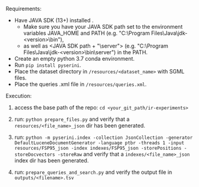Requirements:

- Have JAVA SDK (13+) installed .
    - Make sure you have your JAVA SDK path set to the environment variables JAVA_HOME and PATH (e.g. "C:\Program Files\Java\jdk-\<version\>\bin"),
    - as well as \<JAVA SDK path + "\server"> (e.g. "C:\Program Files\Java\jdk-\<version\>\bin\server") in the PATH.
- Create an empty python 3.7 conda environment.
- Run `pip install pyserini`.
- Place the dataset directory in `/resources/<dataset_name>` with SGML files.
- Place the queries .xml file in `/resources/queries.xml`.

Execution:

1. access the base path of the repo: `cd <your_git_path/ir-experiments>`

1. run: `python prepare_files.py` and verify that a `resources/<file_name>_json` dir has been generated.

2. run: `python -m pyserini.index -collection JsonCollection -generator DefaultLuceneDocumentGenerator -language ptbr -threads 1 -input resources/FSP95_json -index indexes/FSP95_json -storePositions -storeDocvectors -storeRaw` and verify that a `indexes/<file_name>_json` index dir has been generated.

3. run: `prepare_queries_and_search.py` and verify the output file in `outputs/<filename>.tsv`
